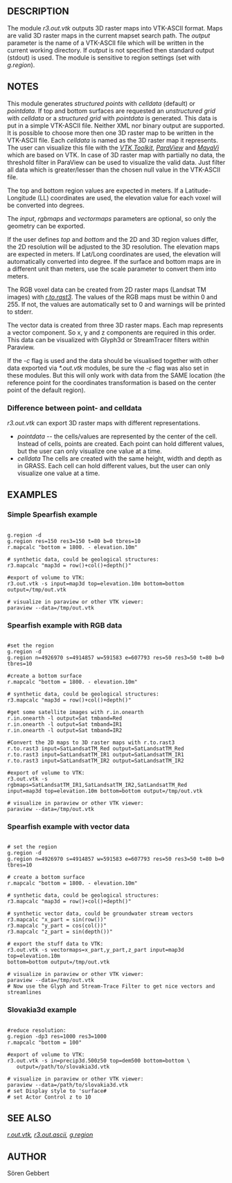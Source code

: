 
## DESCRIPTION

The module *r3.out.vtk* outputs 3D raster maps into VTK-ASCII format.
Maps are valid 3D raster maps in the current mapset search path. The
*output* parameter is the name of a VTK-ASCII file which will be
written in the current working directory. If *output* is not
specified then standard output (stdout) is used. The module is sensitive
to region settings (set with *g.region*).

## NOTES

This module generates *structured points* with *celldata*
(default) or *pointdata*. If top and bottom surfaces are requested
an *unstructured grid* with *celldata* or a *structured grid*
with *pointdata* is generated.
This data is put in a simple VTK-ASCII file. Neither XML nor
binary output are supported. It is possible to choose more then one 3D raster
map
to be written in the VTK-ASCII file. Each *celldata* is named as the
3D raster map it represents. The user can visualize this file with the
*[VTK Toolkit](https://vtk.org/)*,
*[ParaView](https://www.paraview.org/)* and
*[MayaVi](https://github.com/enthought/mayavi)* which are based on
VTK. In case of 3D raster map with partially no data, the threshold filter in
ParaView can be used to visualize the valid data. Just filter all data which is
greater/lesser than the chosen null value in the VTK-ASCII file.

The top and bottom region values are expected in meters.
If a Latitude-Longitude (LL) coordinates are used, the elevation value for each
voxel will be converted into degrees.

The *input*, *rgbmaps* and *vectormaps* parameters are
optional, so only the geometry can be exported.

If the user defines *top* and *bottom* and the 2D and 3D region
values differ, the 2D resolution will be adjusted to the 3D resolution. The
elevation maps are expected in meters. If Lat/Long coordinates are used, the
elevation will automatically converted into degree.
If the surface and bottom maps are in a different unit than meters, use the
scale parameter to convert them into meters.

The RGB voxel data can be created from 2D raster maps (Landsat TM images)
with *[r.to.rast3](r.to.rast3.html)*. The values of the RGB maps
must be within 0 and 255. If not, the values are automatically set
to 0 and warnings will be printed to stderr.

The vector data is created from three 3D raster maps. Each map represents a vector component.
So x, y and z components are required in this order. This data can be visualized with Glyph3d or
StreamTracer filters within Paraview.

If the *-c* flag is used and the data should be visualised together with
other data exported via *\*.out.vtk* modules, be sure the *-c* flag
was also set in these modules. But this will only work with data from the SAME
location (the reference point for the coordinates transformation is based on the
center point of the default region).

### Difference between point- and celldata

*r3.out.vtk* can export 3D raster maps with different representations.

* *pointdata* -- the cells/values are represented by the center of the
  cell. Instead of cells, points are created. Each point can hold different
  values, but the user can only visualize one value at a time.
* *celldata* The cells are created with the same height, width and depth
  as in GRASS. Each cell can hold different values, but the user can only
  visualize one value at a time.

## EXAMPLES

### Simple Spearfish example

```

g.region -d
g.region res=150 res3=150 t=80 b=0 tbres=10
r.mapcalc "bottom = 1800. - elevation.10m"

# synthetic data, could be geological structures:
r3.mapcalc "map3d = row()+col()+depth()"

#export of volume to VTK:
r3.out.vtk -s input=map3d top=elevation.10m bottom=bottom output=/tmp/out.vtk

# visualize in paraview or other VTK viewer:
paraview --data=/tmp/out.vtk

```

### Spearfish example with RGB data

```

#set the region
g.region -d
g.region n=4926970 s=4914857 w=591583 e=607793 res=50 res3=50 t=80 b=0 tbres=10

#create a bottom surface
r.mapcalc "bottom = 1800. - elevation.10m"

# synthetic data, could be geological structures:
r3.mapcalc "map3d = row()+col()+depth()"

#get some satellite images with r.in.onearth
r.in.onearth -l output=Sat tmband=Red
r.in.onearth -l output=Sat tmband=IR1
r.in.onearth -l output=Sat tmband=IR2

#Convert the 2D maps to 3D raster maps with r.to.rast3
r.to.rast3 input=SatLandsatTM_Red output=SatLandsatTM_Red
r.to.rast3 input=SatLandsatTM_IR1 output=SatLandsatTM_IR1
r.to.rast3 input=SatLandsatTM_IR2 output=SatLandsatTM_IR2

#export of volume to VTK:
r3.out.vtk -s rgbmaps=SatLandsatTM_IR1,SatLandsatTM_IR2,SatLandsatTM_Red
input=map3d top=elevation.10m bottom=bottom output=/tmp/out.vtk

# visualize in paraview or other VTK viewer:
paraview --data=/tmp/out.vtk

```

### Spearfish example with vector data

```

# set the region
g.region -d
g.region n=4926970 s=4914857 w=591583 e=607793 res=50 res3=50 t=80 b=0 tbres=10

# create a bottom surface
r.mapcalc "bottom = 1800. - elevation.10m"

# synthetic data, could be geological structures:
r3.mapcalc "map3d = row()+col()+depth()"

# synthetic vector data, could be groundwater stream vectors
r3.mapcalc "x_part = sin(row())"
r3.mapcalc "y_part = cos(col())"
r3.mapcalc "z_part = sin(depth())"

# export the stuff data to VTK:
r3.out.vtk -s vectormaps=x_part,y_part,z_part input=map3d top=elevation.10m
bottom=bottom output=/tmp/out.vtk

# visualize in paraview or other VTK viewer:
paraview --data=/tmp/out.vtk
# Now use the Glyph and Stream-Trace Filter to get nice vectors and streamlines

```

### Slovakia3d example

```

#reduce resolution:
g.region -dp3 res=1000 res3=1000
r.mapcalc "bottom = 100"

#export of volume to VTK:
r3.out.vtk -s in=precip3d.500z50 top=dem500 bottom=bottom \
   output=/path/to/slovakia3d.vtk

# visualize in paraview or other VTK viewer:
paraview --data=/path/to/slovakia3d.vtk
# set Display style to 'surface#
# set Actor Control z to 10

```

## SEE ALSO

*[r.out.vtk](r.out.vtk.html),
[r3.out.ascii](r3.out.ascii.html),
[g.region](g.region.html)*

## AUTHOR

Sören Gebbert
